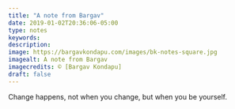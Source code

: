 ```yaml
---
title: "A note from Bargav"
date: 2019-01-02T20:36:06-05:00
type: notes
keywords:
description:
image: https://bargavkondapu.com/images/bk-notes-square.jpg
imagealt: A note from Bargav
imagecredits: © [Bargav Kondapu]
draft: false
---
```

[comment]: # (A note is any quick thought, quote, one-liners or a simple tweet. )

Change happens, not when you change, but when you be yourself.
